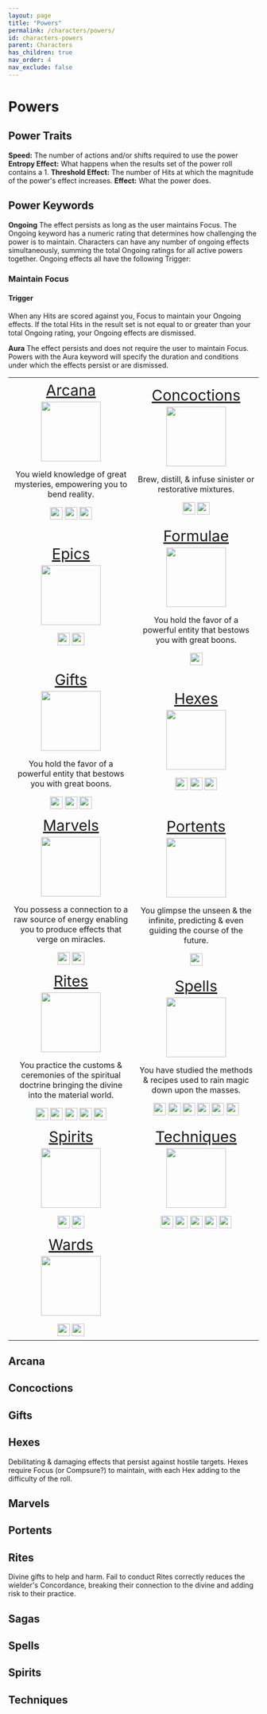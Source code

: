 ```yaml
---
layout: page
title: "Powers"
permalink: /characters/powers/
id: characters-powers
parent: Characters
has_children: true
nav_order: 4
nav_exclude: false
---
```


# Powers

## Power Traits

**Speed:** The number of actions and/or shifts required to use the power
**Entropy Effect:** What happens when the results set of the power roll contains a 1.
**Threshold Effect:** The number of Hits at which the magnitude of the power's effect increases.
**Effect:** What the power does.

## Power Keywords
**Ongoing**
The effect persists as long as the user maintains Focus.  The Ongoing keyword has a numeric rating that determines how challenging the power is to maintain.  Characters can have any number of ongoing effects simultaneously, summing the total Ongoing ratings for all active powers together.
Ongoing effects all have the following Trigger:
### Maintain Focus
#### Trigger
When any Hits are scored against you, Focus to maintain your Ongoing effects.  If the total Hits in the result set is not equal to or greater than your total Ongoing rating, your Ongoing effects are dismissed.

**Aura**
The effect persists and does not require the user to maintain Focus.  Powers with the Aura keyword will specify the duration and conditions under which the effects persist or are dismissed.


<table style='text-align: center'>
    <tr>
        <td style='width: 50%;'>
            <a href='/no1_system/characters/powers/arcana/'>
                <p class='power-header'>Arcana</p>
                <img src='/no1_system/assets/img/powers_arcana.png' width='120' height='120'>
                        </a>
            <p>You wield knowledge of great mysteries, empowering you to bend reality.</p>
            <a href='/no1_system/characters/training/mystic/'><img src='/no1_system/assets/img/mystic.png' width='25' height='25'></a>
            <a href='/no1_system/characters/training/adept/'><img src='/no1_system/assets/img/adept.png' width='25' height='25'></a>
            <a href='/no1_system/characters/training/cabalist/'><img src='/no1_system/assets/img/cabalist.png' width='25' height='25'></a>
        </td>
        <td style='width: 50%;'>
            <a href='/no1_system/characters/powers/concoctions/'>
                <p class='power-header'>Concoctions</p>
                <img src='/no1_system/assets/img/powers_concoctions.png' width='120' height='120'>
            </a>
            <p>Brew, distill, & infuse sinister or restorative mixtures.</p>
            <a href='/no1_system/characters/training/alchemist/'><img src='/no1_system/assets/img/alchemist.png' width='25' height='25'></a>
            <a href='/no1_system/characters/training/witch/'><img src='/no1_system/assets/img/witch.png' width='25' height='25'></a>
        </td>
    </tr>
    <tr>
        <td style='width: 50%;'>
            <a href='/no1_system/characters/powers/epics/'>
                <p class='power-header'>Epics</p>
                <img src='/no1_system/assets/img/powers_epics.png' width='120' height='120'>
            </a>
            <p></p>
            <a href='/no1_system/characters/training/troubadour/'><img src='/no1_system/assets/img/troubadour.png' width='25' height='25'></a>
            <a href='/no1_system/characters/training/skald/'><img src='/no1_system/assets/img/skald.png' width='25' height='25'></a>
        </td>
        <td style='width: 50%;'>
            <a href='/no1_system/characters/powers/formulae/'>
                <p class='power-header'>Formulae</p>
                <img src='/no1_system/assets/img/powers_formulae.png' width='120' height='120'>
            </a>
            <p>You hold the favor of a powerful entity that bestows you with great boons.</p>
            <a href='/no1_system/characters/training/probabilist/'><img src='/no1_system/assets/img/probabilist.png' width='25' height='25'></a>
        </td>
    </tr>
    <tr>
        <td style='width: 50%;'>
            <a href='/no1_system/characters/powers/gifts/'>
                <p class='power-header'>Gifts</p>
                <img src='/no1_system/assets/img/powers_gifts.png' width='120' height='120'>
            </a>
            <p>You hold the favor of a powerful entity that bestows you with great boons.</p>
            <a href='/no1_system/characters/training/petitioner/'><img src='/no1_system/assets/img/petitioner.png' width='25' height='25'></a>
            <a href='/no1_system/characters/training/diabolist/'><img src='/no1_system/assets/img/diabolist.png' width='25' height='25'></a>
            <a href='/no1_system/characters/training/thrall/'><img src='/no1_system/assets/img/thrall.png' width='25' height='25'></a>
        </td>
        <td style='width: 50%;'>
            <a href='/no1_system/characters/powers/hexes/'>
                <p class='power-header'>Hexes</p>
                <img src='/no1_system/assets/img/powers_hexes.png' width='120' height='120'>
            </a>
            <p></p>
            <a href='/no1_system/characters/training/witch/'><img src='/no1_system/assets/img/witch.png' width='25' height='25'></a>
            <a href='/no1_system/characters/training/diabolist/'><img src='/no1_system/assets/img/diabolist.png' width='25' height='25'></a>
            <a href='/no1_system/characters/training/mage_hunter/'><img src='/no1_system/assets/img/mage_hunter.png' width='25' height='25'></a>
        </td>
    </tr>
    <tr>
        <td style='width: 50%;'>
            <a href='/no1_system/characters/powers/marvels/'>
                <p class='power-header'>Marvels</p>
                <img src='/no1_system/assets/img/powers_marvels.png' width='120' height='120'>
            </a>
            <p>You possess a connection to a raw source of energy enabling you to produce effects that verge on miracles.</p>
            <a href='/no1_system/characters/training/conduit/'><img src='/no1_system/assets/img/conduit.png' width='25' height='25'></a>
            <a href='/no1_system/characters/training/nexus/'><img src='/no1_system/assets/img/nexus.png' width='25' height='25'></a>
        </td>
        <td style='width: 50%;'>
            <a href='/no1_system/characters/powers/portents/'>
                <p class='power-header'>Portents</p>
                <img src='/no1_system/assets/img/powers_portents.png' width='120' height='120'>
            </a>
            <p>You glimpse the unseen & the infinite, predicting & even guiding the course of the future.</p>
            <a href='/no1_system/characters/training/seer/'><img src='/no1_system/assets/img/seer.png' width='25' height='25'></a>
        </td>
    </tr>
    <tr>
        <td style='width: 50%;'>
            <a href='/no1_system/characters/powers/rites/'>
                <p class='power-header'>Rites</p>
                <img src='/no1_system/assets/img/powers_rites.png' width='120' height='120'>
            </a>
            <p>You practice the customs & ceremonies of the spiritual doctrine bringing the divine into the material world.</p>
            <a href='/no1_system/characters/training/acolyte/'><img src='/no1_system/assets/img/acolyte.png' width='25' height='25'></a>
            <a href='/no1_system/characters/training/advocate/'><img src='/no1_system/assets/img/advocate.png' width='25' height='25'></a>
            <a href='/no1_system/characters/training/priest/'><img src='/no1_system/assets/img/priest.png' width='25' height='25'></a>
            <a href='/no1_system/characters/training/heretic/'><img src='/no1_system/assets/img/heretic.png' width='25' height='25'></a>
            <a href='/no1_system/characters/training/confessor/'><img src='/no1_system/assets/img/confessor.png' width='25' height='25'></a>
        </td>
        <td style='width: 50%;'>
            <a href='/no1_system/characters/powers/spells/'>
                <p class='power-header'>Spells</p>
                <img src='/no1_system/assets/img/powers_spells.png' width='120' height='120'>
            </a>
            <p>You have studied the methods & recipes used to rain magic down upon the masses.</p>
            <a href='/no1_system/characters/training/magic-user/'><img src='/no1_system/assets/img/magic-user.png' width='25' height='25'></a>
            <a href='/no1_system/characters/training/mage/'><img src='/no1_system/assets/img/mage.png' width='25' height='25'></a>
            <a href='/no1_system/characters/training/necromancer/'><img src='/no1_system/assets/img/necromancer.png' width='25' height='25'></a>
            <a href='/no1_system/characters/training/archmage/'><img src='/no1_system/assets/img/archmage.png' width='25' height='25'></a>
            <a href='/no1_system/characters/training/mageknight/'><img src='/no1_system/assets/img/mageknight.png' width='25' height='25'></a>
            <a href='/no1_system/characters/training/spellreaver/'><img src='/no1_system/assets/img/spellreaver.png' width='25' height='25'></a>
        </td>
    </tr>
    <tr>
        <td style='width: 50%;'>
            <a href='/no1_system/characters/powers/spirits/'>
                <p class='power-header'>Spirits</p>
                <img src='/no1_system/assets/img/powers_spirits.png' width='120' height='120'>
            </a>
            <p></p>
            <a href='/no1_system/characters/training/shaman/'><img src='/no1_system/assets/img/shaman.png' width='25' height='25'></a>
            <a href='/no1_system/characters/training/shugenja/'><img src='/no1_system/assets/img/shugenja.png' width='25' height='25'></a>
        </td>
        <td style='width: 50%;'>
            <a href='/no1_system/characters/powers/techniques/'>
                <p class='power-header'>Techniques</p>
                <img src='/no1_system/assets/img/powers_techniques.png' width='120' height='120'>
            </a>
            <p></p>
            <a href='/no1_system/characters/training/channeler/'><img src='/no1_system/assets/img/channeler.png' width='25' height='25'></a>
            <a href='/no1_system/characters/training/healer/'><img src='/no1_system/assets/img/healer.png' width='25' height='25'></a>
            <a href='/no1_system/characters/training/elementalist/'><img src='/no1_system/assets/img/elementalist.png' width='25' height='25'></a>
            <a href='/no1_system/characters/training/raindancer/'><img src='/no1_system/assets/img/raindancer.png' width='25' height='25'></a>
            <a href='/no1_system/characters/training/zenith/'><img src='/no1_system/assets/img/zenith.png' width='25' height='25'></a>
        </td>
    </tr>
    <tr>
        <td style='width: 50%;'>
            <a href='/no1_system/characters/powers/wards/'>
                <p class='power-header'>Wards</p>
                <img src='/no1_system/assets/img/powers_wards.png' width='120' height='120'>
            </a>
            <p></p>
            <a href='/no1_system/characters/training/mage_hunter/'><img src='/no1_system/assets/img/mage_hunter.png' width='25' height='25'></a>
            <a href='/no1_system/characters/training/bastion/'><img src='/no1_system/assets/img/bastion.png' width='25' height='25'></a>
        </td>
    </tr>
</table>



## Arcana

## Concoctions

## Gifts

## Hexes
Debilitating & damaging effects that persist against hostile targets.
Hexes require Focus (or Compsure?) to maintain, with each Hex adding to the difficulty of the roll.

## Marvels

## Portents

## Rites
Divine gifts to help and harm.  Fail to conduct Rites correctly reduces the wielder's Concordance, breaking their connection to the divine and adding risk to their practice.

## Sagas

## Spells

## Spirits

## Techniques



<style>
    .power-header {
        font-size: 30px;
        font-weight: normal;
        margin: 5px;
    }

    td:hover {
        background-color: #2e5f99;
    }
</style>